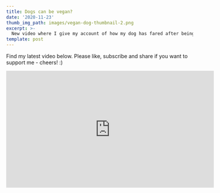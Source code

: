 ```yaml
---
title: Dogs can be vegan?
date: '2020-11-23'
thumb_img_path: images/vegan-dog-thumbnail-2.png
excerpt: >-
  New video where I give my account of how my dog has fared after being on a vegan diet for 3 months.
template: post
---
```


Find my latest video below. Please like, subscribe and share if you want to support me - cheers! :)

<iframe width="560" height="315" src="https://www.youtube.com/embed/9clSsOrW8JI" frameborder="0" allow="accelerometer; autoplay; clipboard-write; encrypted-media; gyroscope; picture-in-picture" allowfullscreen></iframe>
